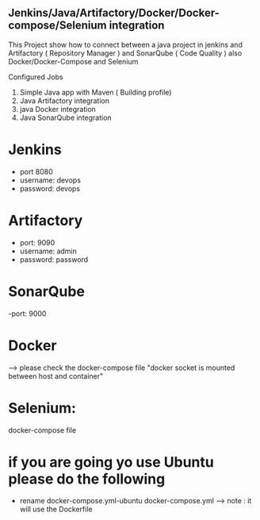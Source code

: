 ## Jenkins/Java/Artifactory/Docker/Docker-compose/Selenium integration 

This Project show how to connect between a java project in jenkins and Artifactory ( Repository Manager ) and SonarQube ( Code Quality ) also Docker/Docker-Compose  and Selenium 
   
Configured Jobs 

1. Simple Java app with Maven ( Building profile)
2. Java Artifactory integration 
3. java Docker integration 
4. Java SonarQube integration 


# Jenkins 
- port 8080
- username: devops
- password: devops 


# Artifactory
- port: 9090
- username: admin
- password: password 


# SonarQube
-port: 9000


# Docker 
--> please check the docker-compose file "docker socket is mounted between host and container"

# Selenium: 

docker-compose file 

# if you are going yo use Ubuntu please do the following 

 - rename docker-compose.yml-ubuntu docker-compose.yml 
--> note : it will use the Dockerfile 
